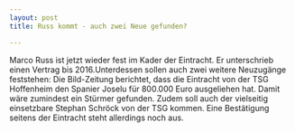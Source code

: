 ```yaml
---
layout: post
title: Russ kommt - auch zwei Neue gefunden?

---
```


Marco Russ ist jetzt wieder fest im Kader der Eintracht. Er unterschrieb einen Vertrag bis 2016.Unterdessen sollen auch zwei weitere Neuzugänge feststehen: Die Bild-Zeitung berichtet, dass die Eintracht von der TSG Hoffenheim den Spanier Joselu für 800.000 Euro ausgeliehen hat. Damit wäre zumindest ein Stürmer gefunden. Zudem soll auch der vielseitig einsetzbare Stephan Schröck von der TSG kommen. Eine Bestätigung seitens der Eintracht steht allerdings noch aus.



